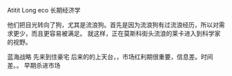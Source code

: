 Atitit Long eco 长期经济学

他们把目光转向了狗，尤其是流浪狗。首先是因为流浪狗有过流浪经历，所以对需求更少，而且更容易被满足。
就这样，正在莫斯科街头流浪的莱卡进入到科学家的视野。

蓝海战略
先来到住豪宅 后来的的上天台，，市场红利期很重要，信息差。时间差。。
早期杀进市场


